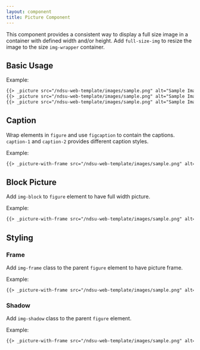 ```yaml
---
layout: component
title: Picture Component
---
```


This component provides a consistent way to display a full size image in a container with defined width and/or height.
Add `full-size-img` to resize the image to the size `img-wrapper` container.

## Basic Usage

Example:
```html
{{> _picture src="/ndsu-web-template/images/sample.png" alt="Sample Image"}}
{{> _picture src="/ndsu-web-template/images/sample.png" alt="Sample Image" hAlign="right" width=350 height=250 fullSize=true}}
{{> _picture src="/ndsu-web-template/images/sample.png" alt="Sample Image" hAlign="center" width=200 height=300 fullSize=true}}
```

## Caption

Wrap elements in `figure` and use `figcaption` to contain the captions. `caption-1` and `caption-2` provides different caption styles.

Example:
```html
{{> _picture-with-frame src="/ndsu-web-template/images/sample.png" alt="Sample Image" width=350 height=300 primaryCaption="North Dakota State University" secondaryCaption="Photo Caption - Lorem ipsum dolor sit amet, consectetur adipiscing elit."}}
```

## Block Picture

Add `img-block` to `figure` element to have full width picture.

Example:
```html
{{> _picture-with-frame src="/ndsu-web-template/images/sample.png" alt="Sample Image" vAlign="middle" height=300 blockPicture=true fullSize=true primaryCaption="North Dakota State University" secondaryCaption="Photo Caption - Lorem ipsum dolor sit amet, consectetur adipiscing elit."}}
```

## Styling

### Frame

Add `img-frame` class to the parent `figure` element to have picture frame.

Example:
```html
{{> _picture-with-frame src="/ndsu-web-template/images/sample.png" alt="Sample Image" width="400" style="frame"}}
```

### Shadow

Add `img-shadow` class to the parent `figure` element.

Example:
```html
{{> _picture-with-frame src="/ndsu-web-template/images/sample.png" alt="Sample Image" style="shadow" primaryCaption="North Dakota State University" secondaryCaption="Photo Caption - Lorem ipsum dolor sit amet, consectetur adipiscing elit."}}
```

